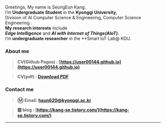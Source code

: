 Greetings, My name is SeungEun Kang. </br>
I’m **Undergraduate Student** in the **Kyonggi University,** </br>
Division of AI Computer Science & Engineering,  Computer Science Engineering . </br>
**My research interests** include </br>
 ***Edge Intelligence*** and ***AI with Internet of Things(AIoT).*** </br>
I’m **undergraduate researcher** in the **Smart IoT Lab@ KGU.

### About me
> **CV(Github Pages) : [https://user00144.github.io](https://user00144.github.io)**

> **CV(pdf) : [Download PDF](https://drive.google.com/file/d/1QLquiGEtClv1oiT_LzyrtmvjsU98tQ_r/view?usp=sharing)**

### Contact me

> **Ⓜ️ Email:  [haun620@kyonggi.ac.kr](mailto://haun620@kyonggi.ac.kr)**

> **🅱️ blog : [https://kang-se.tistory.com/](https://kang-se.tistory.com/)**

---
